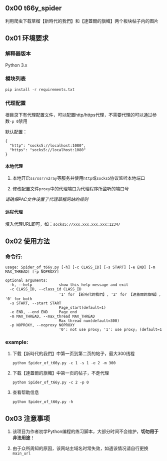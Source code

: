 ## 0x00 t66y_spider

利用爬虫下载草榴【新時代的我們】和【達蓋爾的旗幟】两个板块帖子内的图片 

## 0x01 环境要求

### 解释器版本

Python 3.x

### 模块列表

`pip install -r requirements.txt`

### 代理配置

根目录下有代理配置文件，可以配置http/https代理，不需要代理的可以通过参数`-p 0`禁用

默认配置：

```
{
  "http": "socks5://localhost:1080",
  "https": "socks5://localhost:1080"
}
```

#### 本地代理

1. 本地开启`ss/ssr/v2ray`等服务并使用`http`或`socks5`协议监听本地端口

2. 修改配置文件`proxy`中的代理端口为代理程序所监听的端口号
   
*请确保PAC文件设置了代理草榴网站的规则*

#### 远程代理

填入代理URL即可，如：`socks5://xxx.xxx.xxx.xxx:1234/`

## 0x02 使用方法

### 命令行:

```shell
usage: Spider_of_t66y.py [-h] [-c CLASS_ID] [-s START] [-e END] [-m MAX_THREAD] [-p NOPROXY]

optional arguments:
  -h, --help            show this help message and exit
  -c CLASS_ID, --class_id CLASS_ID
                        '1' for 【新時代的我們】, '2' for 【達蓋爾的旗幟】, '0' for both
  -s START, --start START
                        Page_start(default=1)
  -e END, --end END     Page_end
  -m MAX_THREAD, --max_thread MAX_THREAD
                        Max thread num(default=300)
  -p NOPROXY, --noproxy NOPROXY
                        '0': not use proxy; '1': use proxy; (default=1
```

### example:

1. 下载【新時代的我們】中第一页到第二页的帖子，最大300线程

    `python Spider_of_t66y.py -c 1 -s 1 -e 2 -m 300` 

2. 下载【達蓋爾的旗幟】中第一页的帖子，不走代理

    `python Spider_of_t66y.py -c 2 -p 0` 

3. 查看帮助信息

    `python Spider_of_t66y.py -h` 

## 0x03 注意事项

1. 该项目为作者初学Python编程的练习脚本，大部分时间不会维护，**切勿用于非法用途**！

2. 由于众所周知的原因，该网站主域名时常失效，如遇该情况请自行更换`main_url`